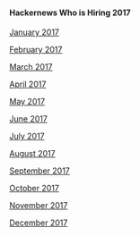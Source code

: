 #### Hackernews Who is Hiring 2017

[January 2017](https://news.ycombinator.com/item?id=13301832)

[February 2017](https://news.ycombinator.com/item?id=13541679)

[March 2017](https://news.ycombinator.com/item?id=13764728)

[April 2017](https://news.ycombinator.com/item?id=14023198)

[May 2017](https://news.ycombinator.com/item?id=14238005)

[June 2017](https://news.ycombinator.com/item?id=14460777)

[July 2017](https://news.ycombinator.com/item?id=14688684)

[August 2017](https://news.ycombinator.com/item?id=14901313)

[September 2017](https://news.ycombinator.com/item?id=15148885)

[October 2017](https://news.ycombinator.com/item?id=15384262)

[November 2017]()

[December 2017]()
